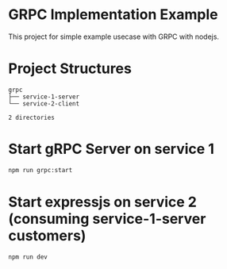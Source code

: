 # GRPC Implementation Example
This project for simple example usecase with GRPC with nodejs.

# Project Structures
```
grpc
├── service-1-server
└── service-2-client

2 directories
```
# Start gRPC Server on service 1
```bash
npm run grpc:start
```
# Start expressjs on service 2 (consuming service-1-server customers)
```bash
npm run dev
```
